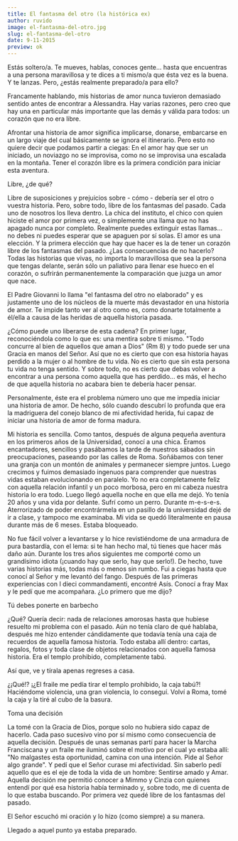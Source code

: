 ```yaml
---
title: El fantasma del otro (la histórica ex)
author: ruvido
image: el-fantasma-del-otro.jpg
slug: el-fantasma-del-otro
date: 9-11-2015
preview: ok
---
```


Estás soltero/a.  Te mueves, hablas, conoces gente... hasta que encuentras a una persona maravillosa y te dices a ti mismo/a que ésta vez es la buena. Y te lanzas. Pero, ¿estás realmente preparado/a para ello?

Francamente hablando, mis historias de amor nunca tuvieron demasiado sentido antes de encontrar a Alessandra. Hay varias razones, pero creo que hay una en particular más importante que las demás y válida para todos: un corazón que no era libre.

Afrontar una historia de amor significa implicarse, donarse, embarcarse en un largo viaje del cual básicamente se ignora el itinerario. Pero esto no quiere decir que podamos partir a ciegas: En el amor hay que ser un iniciado, un noviazgo no se improvisa, como no se improvisa una escalada en la montaña. Tener el corazón libre es la primera condición para iniciar esta aventura.

Libre, ¿de qué?

Libre de suposiciones y prejuicios sobre - cómo - debería ser el otro o vuestra historia. Pero, sobre todo, libre de los fantasmas del pasado. Cada uno de nosotros los lleva dentro. La chica del instituto, el chico con quien hiciste el amor por primera vez, o simplemente una llama que no has apagado nunca por completo. Realmente puedes extinguir estas llamas... no debes ni puedes esperar que se apaguen por sí solas. El amor es una elección. Y la primera elección que hay que hacer es la de tener un corazón libre de los fantasmas del pasado. ¿Las consecuencias de no hacerlo? Todas las historias que vivas, no importa lo maravillosa que sea la persona que tengas delante, serán sólo un paliativo para llenar ese hueco en el corazón, o sufrirán permanentemente la comparación que juzga un amor que nace.

El Padre Giovanni lo llama "el fantasma del otro no elaborado" y es justamente uno de los núcleos de la muerte más devastador en una historia de amor. Te impide tanto ver al otro como es, como donarte totalmente a él/ella a causa de las heridas de aquella historia pasada.

¿Cómo puede uno liberarse de esta cadena? En primer lugar, reconociéndola como lo que es: una mentira sobre ti mismo. "Todo concurre al bien de aquellos que aman a Dios" (Rm 8) y todo puede ser una Gracia en manos del Señor. Así que no es cierto que con esa historia hayas perdido a la mujer o al hombre de tu vida. No es cierto que sin esta persona tu vida no tenga sentido. Y sobre todo, no es cierto que debas volver a encontrar a una persona como aquella que has perdido... es más, el hecho de que aquella historia no acabara bien te debería hacer pensar.

Personalmente, éste era el problema número uno que me impedía iniciar una historia de amor. De hecho, sólo cuando descubrí lo profunda que era la madriguera del conejo blanco de mi afectividad herida, fui capaz de iniciar una historia de amor de forma madura.

Mi historia es sencilla. Como tantos, después de alguna pequeña aventura en los primeros años de la Universidad, conocí a una chica. Éramos encantadores, sencillos y pasábamos la tarde de nuestros sábados sin preocupaciones, paseando por las calles de Roma. Soñábamos con tener una granja con un montón de animales y permanecer siempre juntos. Luego crecimos y fuimos demasiado ingenuos para comprender que nuestras vidas estaban evolucionando en paralelo. Yo no era completamente feliz con aquella relación infantil y un poco morbosa, pero en mi cabeza nuestra historia lo era todo. Luego llegó aquella noche en que ella me dejó. Yo tenía 20 años y una vida por delante. Sufrí como un perro. Durante m-e-s-e-s. Aterrorizado de poder encontrármela en un pasillo de la universidad dejé de ir a clase, y tampoco me examinaba. Mi vida se quedó literalmente en pausa durante más de 6 meses. Estaba bloqueado.

No fue fácil volver a levantarse y lo hice revistiéndome de una armadura de pura bastardía, con el lema: si te han hecho mal, tú tienes que hacer más daño aún. Durante los tres años siguientes me comporté como un grandísimo idiota (¡cuando hay que serlo, hay que serlo!). De hecho, tuve varias historias más, todas más o menos sin rumbo. Fui a ciegas hasta que conocí al Señor y me levantó del fango. Después de las primeras experiencias con I dieci commandamenti, encontré Asís. Conocí a fray Max y le pedí que me acompañara. ¿Lo primero que me dijo?

Tú debes ponerte en barbecho

¿Qué? Quería decir: nada de relaciones amorosas hasta que hubiese resuelto mi problema con el pasado. Aún no tenía claro de qué hablaba, después me hizo entender cándidamente que todavía tenía una caja de recuerdos de aquella famosa historia. Todo estaba allí dentro: cartas, regalos, fotos y toda clase de objetos relacionados con aquella famosa historia. Era el templo prohibido, completamente tabú.

Así que, ve y tírala apenas regreses a casa.

¿¡Qué!? ¡¿El fraile me pedía tirar el templo prohibido, la caja tabú?! Haciéndome violencia, una gran violencia, lo conseguí. Volví a Roma, tomé la caja y la tiré al cubo de la basura.

Toma una decisión

La tomé con la Gracia de Dios, porque solo no hubiera sido capaz de hacerlo. Cada paso sucesivo vino por sí mismo como consecuencia de aquella decisión. Después de unas semanas partí para hacer la Marcha Franciscana y un fraile me iluminó sobre el motivo por el cual yo estaba allí: "No malgastes esta oportunidad, camina con una intención. Pide al Señor algo grande". Y pedí que el Señor curase mi afectividad. Sin saberlo pedí aquello que es el eje de toda la vida de un hombre: Sentirse amado y Amar. Aquella decisión me permitió conocer a Mimmo y Cinzia con quienes entendí por qué esa historia había terminado y, sobre todo, me di cuenta de lo que estaba buscando. Por primera vez quedé libre de los fantasmas del pasado.

El Señor escuchó mi oración y lo hizo (como siempre) a su manera.

Llegado a aquel punto ya estaba preparado.
